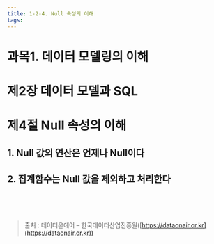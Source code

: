 ```yaml
---
title: 1-2-4. Null 속성의 이해
tags: 
---
```


# 과목1. 데이터 모델링의 이해
# 제2장 데이터 모델과 SQL
# 제4절 Null 속성의 이해

## 1. Null 값의 연산은 언제나 Null이다

## 2. 집계함수는 Null 값을 제외하고 처리한다

<br><br><br>
> 출처 : 데이터온에어 – 한국데이터산업진흥원([https://dataonair.or.kr](https://dataonair.or.kr))